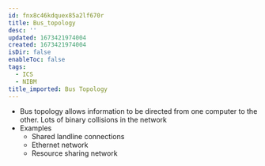 ```yaml
---
id: fnx8c46kdquex85a2lf670r
title: Bus_topology
desc: ''
updated: 1673421974004
created: 1673421974004
isDir: false
enableToc: false
tags:
  - ICS
  - NIBM
title_imported: Bus Topology
---
```


-   Bus topology allows information to be directed from one computer to the other. Lots of binary collisions in the network
- Examples 
	- Shared landline connections 
	- Ethernet network 
	- Resource sharing network 
